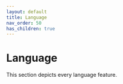 ```yaml
---
layout: default
title: Language
nav_order: 50
has_children: true
---
```


# Language
This section depicts every language feature.
